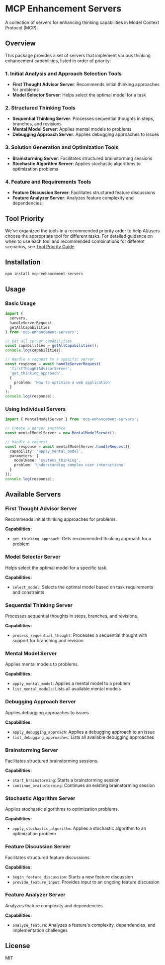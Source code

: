 # MCP Enhancement Servers

A collection of servers for enhancing thinking capabilities in Model Context Protocol (MCP).

## Overview

This package provides a set of servers that implement various thinking enhancement capabilities, listed in order of priority:

### 1. Initial Analysis and Approach Selection Tools
- **First Thought Advisor Server**: Recommends initial thinking approaches for problems
- **Model Selector Server**: Helps select the optimal model for a task

### 2. Structured Thinking Tools
- **Sequential Thinking Server**: Processes sequential thoughts in steps, branches, and revisions
- **Mental Model Server**: Applies mental models to problems
- **Debugging Approach Server**: Applies debugging approaches to issues

### 3. Solution Generation and Optimization Tools
- **Brainstorming Server**: Facilitates structured brainstorming sessions
- **Stochastic Algorithm Server**: Applies stochastic algorithms to optimization problems

### 4. Feature and Requirements Tools
- **Feature Discussion Server**: Facilitates structured feature discussions
- **Feature Analyzer Server**: Analyzes feature complexity and dependencies

## Tool Priority

We've organized the tools in a recommended priority order to help AI/users choose the appropriate tool for different tasks. For detailed guidance on when to use each tool and recommended combinations for different scenarios, see [Tool Priority Guide](docs/TOOL_PRIORITY.md).

## Installation

```bash
npm install mcp-enhancement-servers
```

## Usage

### Basic Usage

```typescript
import { 
  servers, 
  handleServerRequest, 
  getAllCapabilities 
} from 'mcp-enhancement-servers';

// Get all server capabilities
const capabilities = getAllCapabilities();
console.log(capabilities);

// Handle a request to a specific server
const response = await handleServerRequest(
  'firstThoughtAdvisorServer',
  'get_thinking_approach',
  {
    problem: 'How to optimize a web application'
  }
);
console.log(response);
```

### Using Individual Servers

```typescript
import { MentalModelServer } from 'mcp-enhancement-servers';

// Create a server instance
const mentalModelServer = new MentalModelServer();

// Handle a request
const response = await mentalModelServer.handleRequest({
  capability: 'apply_mental_model',
  parameters: {
    modelName: 'systems_thinking',
    problem: 'Understanding complex user interactions'
  }
});
console.log(response);
```

## Available Servers

### First Thought Advisor Server

Recommends initial thinking approaches for problems.

**Capabilities:**
- `get_thinking_approach`: Gets recommended thinking approach for a problem

### Model Selector Server

Helps select the optimal model for a specific task.

**Capabilities:**
- `select_model`: Selects the optimal model based on task requirements and constraints

### Sequential Thinking Server

Processes sequential thoughts in steps, branches, and revisions.

**Capabilities:**
- `process_sequential_thought`: Processes a sequential thought with support for branching and revision

### Mental Model Server

Applies mental models to problems.

**Capabilities:**
- `apply_mental_model`: Applies a mental model to a problem
- `list_mental_models`: Lists all available mental models

### Debugging Approach Server

Applies debugging approaches to issues.

**Capabilities:**
- `apply_debugging_approach`: Applies a debugging approach to an issue
- `list_debugging_approaches`: Lists all available debugging approaches

### Brainstorming Server

Facilitates structured brainstorming sessions.

**Capabilities:**
- `start_brainstorming`: Starts a brainstorming session
- `continue_brainstorming`: Continues an existing brainstorming session

### Stochastic Algorithm Server

Applies stochastic algorithms to optimization problems.

**Capabilities:**
- `apply_stochastic_algorithm`: Applies a stochastic algorithm to an optimization problem

### Feature Discussion Server

Facilitates structured feature discussions.

**Capabilities:**
- `begin_feature_discussion`: Starts a new feature discussion
- `provide_feature_input`: Provides input to an ongoing feature discussion

### Feature Analyzer Server

Analyzes feature complexity and dependencies.

**Capabilities:**
- `analyze_feature`: Analyzes a feature's complexity, dependencies, and implementation challenges

## License

MIT
